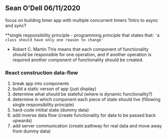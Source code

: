 ## Sean O'Dell 06/11/2020

focus on building timer app with multiple concurrent timers
?intro to async and sync?

**single responsibility principle - programming principle that states that:
`'A class should have only one reason to change'`
- Robert C. Martin
This means that each component of functionality should be responsible for one operation, and if another operation is required another component of functionality should be created.

### React construction data-flow
1. break app into components
2. build a static verson of app (just display)
3. determine what should be stateful (where is dynamic functionality?)
4. determine in which component each piece of state should live (fillowing single responsibility principle)
5. hard-code intitial state (dummy data)
6. add inverse data flow (create functionality for data to be passed back upwards)
7. add server communication (create pathway for real data and move away from dummy data)